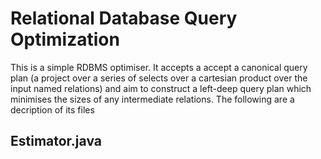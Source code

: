 # Relational Database Query Optimization

This is a simple RDBMS optimiser. It accepts a accept a canonical query plan (a project over a series of selects over a cartesian product over the input named relations) and aim to construct a left-deep query plan which minimises the sizes of any intermediate relations. The following are a decription of its files 

## Estimator.java
